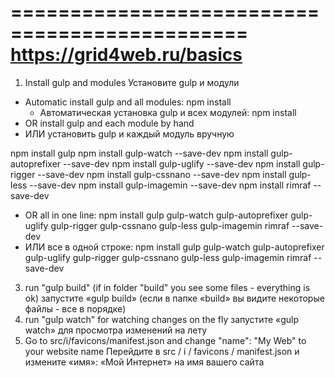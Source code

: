==============================================
https://grid4web.ru/basics
==============================================
1) Install gulp and modules
   Установите gulp и модули
- Automatic install gulp and all modules: npm install
  - Автоматическая установка gulp и всех модулей: npm install
- OR install gulp and each module by hand
- ИЛИ установить gulp и каждый модуль вручную




npm install gulp
npm install gulp-watch --save-dev
npm install gulp-autoprefixer --save-dev
npm install gulp-uglify --save-dev
npm install gulp-rigger --save-dev 
npm install gulp-cssnano --save-dev
npm install gulp-less --save-dev
npm install gulp-imagemin --save-dev
npm install rimraf --save-dev

- OR all in one line: npm install gulp gulp-watch gulp-autoprefixer gulp-uglify gulp-rigger gulp-cssnano gulp-less gulp-imagemin rimraf --save-dev
- ИЛИ все в одной строке: npm install gulp gulp-watch gulp-autoprefixer gulp-uglify gulp-rigger gulp-cssnano gulp-less gulp-imagemin rimraf --save-dev
3) run "gulp build" (if in folder "build" you see some files - everything is ok)
запустите «gulp build» (если в папке «build» вы видите некоторые файлы - все в порядке)
4) run "gulp watch" for watching changes on the fly
запустите «gulp watch» для просмотра изменений на лету
5) Go to src/i/favicons/manifest.json and change "name": "My Web" to your website name
Перейдите в src / i / favicons / manifest.json и измените «имя»: «Мой Интернет» на имя вашего сайта









